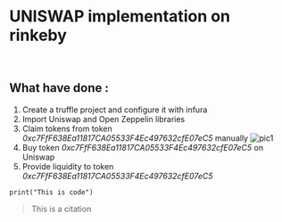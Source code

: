 # UNISWAP implementation on rinkeby
<br>

## What have done :
1) Create a truffle project and configure it with infura 
2) Import Uniswap and Open Zeppelin libraries 
3) Claim tokens from token *0xc7FfF638Ea11817CA05533F4Ec497632cfE07eC5* manually
    ![pic1](./png/manuallyClaimToken.png)
4) Buy token *0xc7FfF638Ea11817CA05533F4Ec497632cfE07eC5* on Uniswap
5) Provide liquidity to token *0xc7FfF638Ea11817CA05533F4Ec497632cfE07eC5*
```
print("This is code")
``` 
> This is a citation
